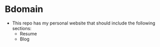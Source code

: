 # Bdomain

* This repo has my personal website that should include the following sections:
  * Resume
  * Blog
